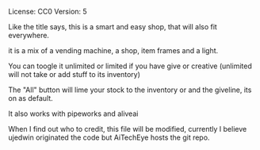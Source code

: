 License: CC0
Version: 5

Like the title says, this is a smart and easy shop, that will also fit everywhere.

it is a mix of a vending machine, a shop, item frames and a light.

You can toogle it unlimited or limited if you have give or creative
(unlimited will not take or add stuff to its inventory)

The "All" button will lime your stock to the inventory or and the giveline, its on as default.

It also works with pipeworks and aliveai

When I find out who to credit, this file will be modified, currently I believe ujedwin originated the code but
AiTechEye hosts the git repo.

